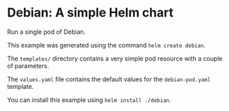 # Debian: A simple Helm chart

Run a single pod of Debian.

This example was generated using the command `helm create debian`.

The `templates/` directory contains a very simple pod resource with a
couple of parameters.

The `values.yaml` file contains the default values for the
`debian-pod.yaml` template.

You can install this example using `helm install ./debian`.
